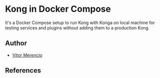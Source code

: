 # Kong in Docker Compose

It's a Docker Compose setup to run Kong with Konga on local machine for testing services and plugins without adding them to a production Kong.

## Author

- [Vitor Merencio](https://github.com/vitorhugoro1)

## References

[konga-pantsel-example]: https://gist.github.com/pantsel/73d949774bd8e917bfd3d9745d71febf
[kong-docs-url]: https://docs.konghq.com/
[kong-docs-dbless]: https://docs.konghq.com/gateway/latest/production/deployment-topologies/db-less-and-declarative-config/#main
[kong-docs-dbless-file]: https://docs.konghq.com/gateway/latest/production/deployment-topologies/db-less-and-declarative-config/#declarative-configuration-format
